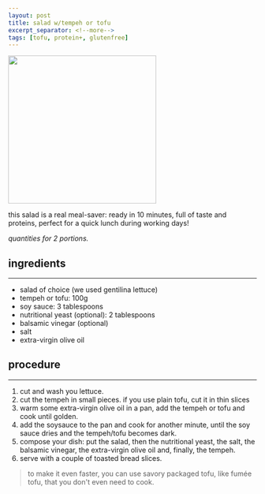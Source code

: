 ```yaml
---
layout: post
title: salad w/tempeh or tofu
excerpt_separator: <!--more-->
tags: [tofu, protein+, glutenfree]
---
```


 <img src="../../../images/tempeh-salad.jpeg" width="300">
 
 <!--more-->

 this salad is a real meal-saver: ready in 10 minutes, full of taste and proteins, perfect for a quick lunch during working days!

 *quantities for 2 portions.*

 ## ingredients
---

- salad of choice (we used gentilina lettuce)
- tempeh or tofu: 100g
- soy sauce: 3 tablespoons
- nutritional yeast (optional): 2 tablespoons
- balsamic vinegar (optional)
- salt
- extra-virgin olive oil

## procedure
---

1. cut and wash you lettuce.
2. cut the tempeh in small pieces. if you use plain tofu, cut it in thin slices
3. warm some extra-virgin olive oil in a pan, add the tempeh or tofu and cook until golden.
4. add the soysauce to the pan and cook for another minute, until the soy sauce dries and the tempeh/tofu becomes dark.
5. compose your dish: put the salad, then the nutritional yeast, the salt, the balsamic vinegar, the extra-virgin olive oil and, finally, the tempeh. 
6. serve with a couple of toasted bread slices.

> to make it even faster, you can use savory packaged tofu, like fumée tofu, that you don't even need to cook.


